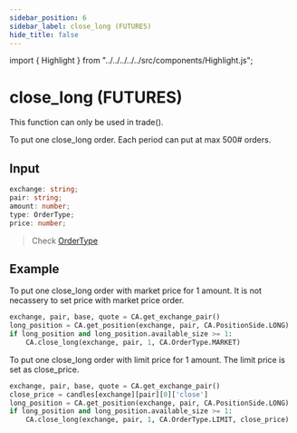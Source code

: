 ```yaml
---
sidebar_position: 6
sidebar_label: close_long (FUTURES)
hide_title: false
---
```


import { Highlight } from "../../../../../src/components/Highlight.js";

# close_long (FUTURES)

<Highlight color="#ffba00"> This function can only be used in trade(). </Highlight>

To put one close_long order. Each period can put at max 500# orders.

## Input

```typescript
exchange: string;
pair: string;
amount: number;
type: OrderType;
price: number;
```

> Check [OrderType](/docs/developer/api/python/ca-objects/order-type)

## Example

To put one close_long order with market price for 1 amount. It is not necassery to set price with market price order.

```python
exchange, pair, base, quote = CA.get_exchange_pair()
long_position = CA.get_position(exchange, pair, CA.PositionSide.LONG)
if long_position and long_position.available_size >= 1:
    CA.close_long(exchange, pair, 1, CA.OrderType.MARKET)
```

To put one close_long order with limit price for 1 amount. The limit price is set as close_price.

```python
exchange, pair, base, quote = CA.get_exchange_pair()
close_price = candles[exchange][pair][0]['close']
long_position = CA.get_position(exchange, pair, CA.PositionSide.LONG)
if long_position and long_position.available_size >= 1:
    CA.close_long(exchange, pair, 1, CA.OrderType.LIMIT, close_price)
```
